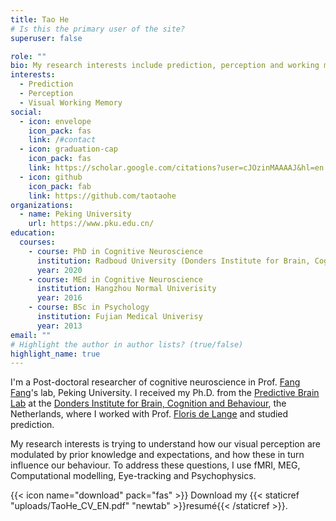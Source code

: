 ```yaml
---
title: Tao He
# Is this the primary user of the site?
superuser: false

role: ""
bio: My research interests include prediction, perception and working memory.
interests:
  - Prediction
  - Perception
  - Visual Working Memory
social:
  - icon: envelope
    icon_pack: fas
    link: /#contact
  - icon: graduation-cap
    icon_pack: fas
    link: https://scholar.google.com/citations?user=cJOzinMAAAAJ&hl=en
  - icon: github
    icon_pack: fab
    link: https://github.com/taotaohe
organizations:
  - name: Peking University
    url: https://www.pku.edu.cn/
education:
  courses:
    - course: PhD in Cognitive Neuroscience
      institution: Radboud University (Donders Institute for Brain, Cognition and Behaviour)
      year: 2020
    - course: MEd in Cognitive Neuroscience
      institution: Hangzhou Normal Univerisity
      year: 2016
    - course: BSc in Psychology
      institution: Fujian Medical Univerisy
      year: 2013
email: ""
# Highlight the author in author lists? (true/false)
highlight_name: true
---
```

I'm a Post-doctoral researcher of cognitive neuroscience in Prof. [Fang Fang](https://www.psy.pku.edu.cn/kxyj/kysys/238242.htm)'s lab, Peking University. I received my Ph.D. from the [Predictive Brain Lab](https://www.predictivebrainlab.com/) at the [Donders Institute for Brain, Cognition and Behaviour](https://www.ru.nl/donders/), the Netherlands, where I worked with Prof. [Floris de Lange](https://www.predictivebrainlab.com/people-details/floris-de-lange/) and studied prediction. 

My research interests is trying to understand how our visual perception are modulated by prior knowledge and expectations, and how these in turn influence our behaviour. To address these questions, I use fMRI, MEG, Computational modelling, Eye-tracking and Psychophysics.

{{< icon name="download" pack="fas" >}} Download my {{< staticref "uploads/TaoHe_CV_EN.pdf" "newtab" >}}resumé{{< /staticref >}}.